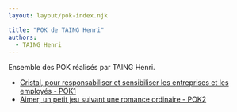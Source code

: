 ```yaml
---
layout: layout/pok-index.njk

title: "POK de TAING Henri"
authors:
  - TAING Henri
---
```


Ensemble des POK réalisés par TAING Henri.

- [Cristal, pour responsabiliser et sensibiliser les entreprises et les employés - POK1](./temps-1)
- [Aimer, un petit jeu suivant une romance ordinaire - POK2](./temps-2/)
